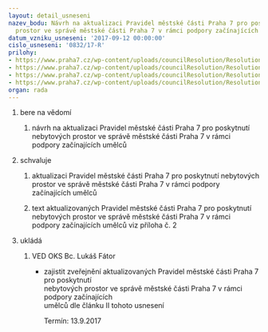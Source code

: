 ```yaml
---
layout: detail_usneseni
nazev_bodu: Návrh na aktualizaci Pravidel městské části Praha 7 pro poskytnutí nebytových
  prostor ve správě městské části Praha 7 v rámci podpory začínajících umělců
datum_vzniku_usneseni: '2017-09-12 00:00:00'
cislo_usneseni: '0832/17-R'
prilohy:
- https://www.praha7.cz/wp-content/uploads/councilResolution/Resolutions/29620/export/M43DV_Aktualizace_Pravidel_NBP_AD7_zari_2017~246755.docx
- https://www.praha7.cz/wp-content/uploads/councilResolution/Resolutions/29620/export/Pravidla_NBP_pro_zacinajici_umelce_AD7_aktualizace_12_09_2017~246754.docx
- https://www.praha7.cz/wp-content/uploads/councilResolution/Resolutions/29620/export/Zapis_9_jednani_KK_ze_dne_06_09_2017~246753.pdf
- https://www.praha7.cz/wp-content/uploads/councilResolution/Resolutions/29620/export/export~295287.pdf
organ: rada
---
```

<ol id="urzList" class="urzList_view"><li id="" class="urzClass1"><span name="1">bere na vědomí</span><ol class="urzOlClass"><li style="text-align: left;" id="" class="urzClass2"><span><p>návrh na aktualizaci Pravidel městské části Praha 7 pro poskytnutí nebytových prostor ve správě městské části Praha 7 v rámci podpory začínajících umělců</p></span></li></ol></li><li id="" class="urzClass1"><span name="24">schvaluje</span><ol class="urzOlClass"><li style="text-align: left;" id="" class="urzClass2"><span><p>aktualizaci Pravidel městské části Praha 7 pro poskytnutí nebytových prostor ve správě městské části Praha 7 v rámci podpory začínajících umělců</p></span></li><li style="text-align: left;" id="" class="urzClass2"><span><p>text aktualizovaných Pravidel městské části Praha 7 pro poskytnutí nebytových prostor ve správě městské části Praha 7 v rámci podpory začínajících umělců viz příloha č. 2</p></span></li></ol></li><li class="urzClass1" id="urzUkoly"><span name="1">ukládá</span><ol class="urzOlClass"><li class="urzClass2"><span><p>VED OKS Bc. Lukáš Fátor</p></span><ul class="urzUlClass"><li class="urzClass3"><span><p>zajistit zveřejnění aktualizovaných Pravidel městské části Praha 7 pro poskytnutí<br>nebytových prostor ve správě městské části Praha 7 v rámci podpory začínajících<br>umělců dle článku II tohoto usnesení</p></span><span class="urzUkolTermin">  Termín:&nbsp;13.9.2017</span></li></ul></li></ol></li></ol>